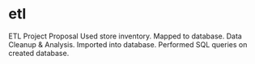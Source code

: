 # etl
ETL 
Project Proposal
Used store inventory.
Mapped to database.
Data Cleanup & Analysis.
Imported into database.
Performed SQL queries on created database.

